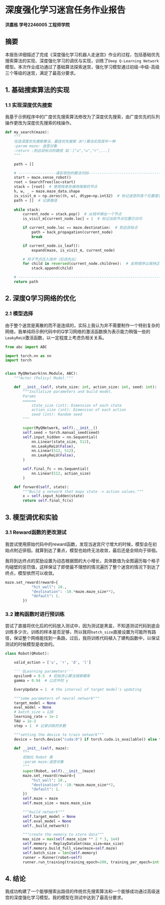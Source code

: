 # 深度强化学习迷宫任务作业报告

**洪嘉栋 学号2246005 工程师学院**

## 摘要

本报告详细描述了完成《深度强化学习机器人走迷宫》作业的过程，包括基础优先搜索算法的实现、深度强化学习的调优与实现，训练了`Deep Q-Learning Network`模型。本次作业成功通过了基础算法探索迷宫，强化学习模型通过初级-中级-高级三个等级的迷宫，满足了最高分要求。

## 1. 基础搜索算法的实现

### 1.1 实现深度优先搜索

我基于示例程序中的广度优先搜索算法修改为了深度优先搜索，由广度优先的队列操作更改为深度优先搜索的栈操作。

```python
def my_search(maze):
    """
    任选深度优先搜索算法、最佳优先搜索（A*)算法实现其中一种
    :param maze: 迷宫对象
    :return :到达目标点的路径 如：["u","u","r",...]
    """

    path = []

    # -----------------请实现你的算法代码--------------------------------------
    start = maze.sense_robot()
    root = SearchTree(loc=start)
    stack = [root]  # 使用栈来存储待探索的节点
    h, w, _ = maze.maze_data.shape
    is_visit_m = np.zeros((h, w), dtype=np.int32)  # 标记迷宫的各个位置是否被访问过
    path = []  # 记录路径
    
    while stack:
        current_node = stack.pop()  # 从栈中弹出一个节点
        is_visit_m[current_node.loc] = 1  # 标记当前节点位置已访问

        if current_node.loc == maze.destination:  # 到达目标点
            path = back_propagation(current_node)
            break

        if current_node.is_leaf():
            expand(maze, is_visit_m, current_node)

        # 将子节点压入栈中（后进先出）
        for child in reversed(current_node.children):  # 反转顺序以保持正确的探索顺序
            stack.append(child)

    # -----------------------------------------------------------------------
    return path
```

## 2. 深度Q学习网络的优化

### 2.1 模型选择

由于整个迷宫是离散的而不是连续的，实际上我认为并不需要制作一个特别复杂的网络，我单纯将示例代码中的Q学习网络的激活函数换为表示能力稍强一些的`LeakyReLU`激活函数，以一定程度上考虑负相关关系。

```python
from abc import ABC

import torch.nn as nn
import torch


class MyQNetwork(nn.Module, ABC):
    """Actor (Policy) Model."""

    def __init__(self, state_size: int, action_size: int, seed: int):
        """Initialize parameters and build model.
        Params
        ======
            state_size (int): Dimension of each state
            action_size (int): Dimension of each action
            seed (int): Random seed
        """

        super(MyQNetwork, self).__init__()
        self.seed = torch.manual_seed(seed)
        self.input_hidden = nn.Sequential(
            nn.Linear(state_size, 512),
            nn.LeakyReLU(False),
            nn.Linear(512, 512),
            nn.LeakyReLU(False),
        )

        self.final_fc = nn.Sequential(
            nn.Linear(512, action_size)
        )

    def forward(self, state):
        """Build a network that maps state -> action values."""
        x = self.input_hidden(state)
        return self.final_fc(x)
```

## 3. 模型调优和实验

### 3.1 Reward函数的更改测试

我尝试使用原始代码中的reward函数，发现当迷宫尺寸增大的时候，模型会在初始点附近徘徊。就算到达了重点，模型也始终无法收敛，最后还是会倾向于徘徊。

我将到达终点的奖励设置为动态根据图的大小增长，具体数值为全图遍历每个格子均碰壁的惩罚值，这样保证了即使最不理想的情况遍历了整个迷宫的情况下到达了终点，模型依然可以收敛。

```python
maze.set_reward(reward={
            "hit_wall": 10.,
            "destination": -10.*maze.maze_size**2,
            "default": 1.
        })

```

### 3.2 建构函数时进行预训练

尝试了直接将优化后的代码放入测试中，因为测试是黑盒，不知道测试代码到底会训练多少次，训练的样本是否足够，所以我将`batch_size`直接设置为可能所有路径，保证整个网络能找到一条路，过后，我将训练代码植入了建构函数中，以保证测试的时候模型是收敛的。

```python
class Robot(QRobot):

    valid_action = ['u', 'r', 'd', 'l']

    ''' QLearning parameters'''
    epsilon0 = 0.5  # 初始贪心算法探索概率
    gamma = 0.94  # 公式中的 γ

    EveryUpdate = 1  # the interval of target model's updating

    """some parameters of neural network"""
    target_model = None
    eval_model = None
    # batch_size = 128
    learning_rate = 1e-2
    TAU = 1e-3
    step = 1  # 记录训练的步数

    """setting the device to train network"""
    device = torch.device("cuda:0") if torch.cuda.is_available() else torch.device("cpu")

    def __init__(self, maze):
        """
        初始化 Robot 类
        :param maze:迷宫对象
        """
        super(Robot, self).__init__(maze)
        maze.set_reward(reward={
            "hit_wall": 10.,
            "destination": -10.*maze.maze_size**2,
            "default": 1.
        })
        self.maze = maze
        self.maze_size = maze.maze_size

        """build network"""
        self.target_model = None
        self.eval_model = None
        self._build_network()

        """create the memory to store data"""
        max_size = max(self.maze_size ** 2 * 3, 1e4)
        self.memory = ReplayDataSet(max_size=max_size)
        self.memory.build_full_view(maze=self.maze)
        self.batch_size = len(self.memory)
        runner = Runner(robot=self)
        runner.run_training(training_epoch=200, training_per_epoch=int(self.maze_size * self.maze_size * 1.5))
```



## 4. 结论

我成功构建了一个能够搜索出路径的传统优先搜索算法和一个能够成功通过高级迷宫的深度强化学习模型。我的模型在测试中达到了最高分要求。